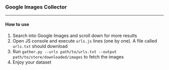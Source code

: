 ### Google Images Collector

---

#### How to use

1. Search into Google Images and scroll down for more results
2. Open JS console and execute `urls.js` lines (one by one). A file called `urls.txt` should download
3. Run `gather.py --urls path/to/urls.txt --output path/to/store/downloaded/images` to fetch the images
4. Enjoy your dataset
